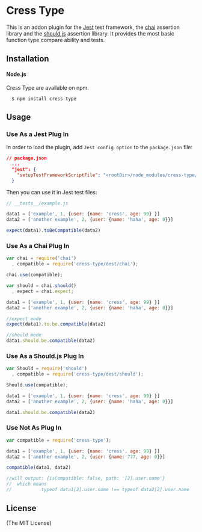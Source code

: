 # Cress Type

This is an addon plugin for the [Jest](https://github.com/facebook/jest) test framework, the [chai](http://github.com/logicalparadox/chai) assertion library and the [should.js](https://github.com/tj/should.js) assertion library. It provides the
most basic function type compare ability and tests. 

## Installation

#### Node.js

Cress Type are available on npm.

      $ npm install cress-type


## Usage

### Use As a Jest Plug In

In order to load the plugin, add `Jest config option` to the `package.json` file:

```json
// package.json
  ... 
  "jest": {
    "setupTestFrameworkScriptFile": "<rootDir>/node_modules/cress-type/dest/jest.js"
  }
```

Then you can use it in Jest test files:

```js
// __tests__/example.js

data1 = ['example', 1, {user: {name: 'cress', age: 99} }]
data2 = ['another example', 2, {user: {name: 'haha', age: 0}}]

expect(data1).toBeCompatible(data2)

```

### Use As a Chai Plug In

```js
var chai = require('chai')
  , compatible = require('cress-type/dest/chai');

chai.use(compatible);

var should = chai.should()
  , expect = chai.expect;

data1 = ['example', 1, {user: {name: 'cress', age: 99} }]
data2 = ['another example', 2, {user: {name: 'haha', age: 0}}]

//expect mode
expect(data1).to.be.compatible(data2)

//should mode
data1.should.be.compatible(data2)
```

### Use As a Should.js Plug In

```js
var Should = require('should')
  , compatible = require('cress-type/dest/should');

Should.use(compatible);

data1 = ['example', 1, {user: {name: 'cress', age: 99} }]
data2 = ['another example', 2, {user: {name: 'haha', age: 0}}]

data1.should.be.compatible(data2)
```


### Use Not As Plug In

```js
var compatible = require('cress-type');

data1 = ['example', 1, {user: {name: 'cress', age: 99} }]
data2 = ['another example', 2, {user: {name: 777, age: 0}}]

compatible(data1, data2)  

//will output: {isCompatible: false, path: '[2].user.name'}
//  which means
//           typeof data1[2].user.name !== typeof data2[2].user.name
```


## License

(The MIT License)
